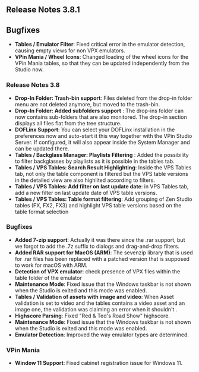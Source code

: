## Release Notes 3.8.1

## Bugfixes

- **Tables / Emulator Filter**: Fixed critical error in the emulator detection, causing empty views for non VPX emulators.
- **VPin Mania / Wheel Icons**: Changed loading of the wheel icons for the VPin Mania tables, so that they can be updated independently from the Studio now.


### Release Notes 3.8

- **Drop-In Folder: Trash-bin support**: Files deleted from the drop-in folder menu are not deleted anymore, but moved to the trash-bin.
- **Drop-In Folder: Added subfolders support** : The drop-ins folder can now contains sub-folders that are also monitored. The drop-in section displays all files flat from the tree structure.
- **DOFLinx Support**: You can select your DOFLinx installation in the preferences now and auto-start it this way together with the VPin Studio Server. If configured, it will also appear inside the System Manager and can be updated there.
- **Tables / Backglass Manager: Playlists Filtering** : Added the possibility to filter backglasses by playlists as it is possible in the tables tab.
- **Tables / VPS Tables: Search Result Highlighting**: Inside the VPS Tables tab, not only the table component is filtered but the VPS table versions in the detailed view are also highlited according to filters.
- **Tables / VPS Tables: Add filter on last update date**: in VPS Tables tab, add a new filter on last update date of VPS table versions.
- **Tables / VPS Tables: Table format filtering**: Add grouping of Zen Studio tables (FX, FX2, FX3) and highlight VPS table versions based on the table format selection

### Bugfixes

- **Added 7-zip support**: Actually it was there since the .rar support, but we forgot to add the .7z suffix to dialogs and drag-and-drop filters.
- **Added RAR support for MacOS (ARM)**: The sevenzip library that is used for .rar files has been replaced with a patched version that is supposed to work for macOS with ARM.
- **Detection of VPX emulator**: check presence of VPX files within the table folder of the emulator 
- **Maintenance Mode**: Fixed issue that the Windows taskbar is not shown when the Studio is exited and this mode was enabled. 
- **Tables / Validation of assets with image and video**: When Asset validation is set to video and the tables contains a video asset and an  image one, the validation was claiming an error when it shouldn't .
- **Highscore Parsing**: Fixed "Red & Ted's Road Show" highscore.
- **Maintenance Mode**: Fixed issue that the Windows taskbar is not shown when the Studio is exited and this mode was enabled.
- **Emulator Detection**: Improved the way emulator types are determined.

### VPin Mania

- **Window 11 Support**: Fixed cabinet registration issue for Windows 11.